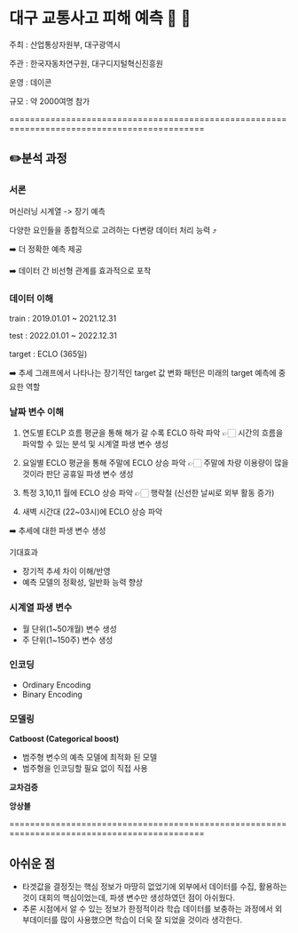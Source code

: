 # 대구 교통사고 피해 예측 🚙 🚥
 
주최 : 산업통상자원부, 대구광역시

주관 : 한국자동차연구원, 대구디지털혁신진흥원

운영 : 데이콘

규모 : 약 2000여명 참가

============================================================================================

## ✏️분석 과정
### 서론

머신러닝 시계열 -> 장기 예측

다양한 요인들을 종합적으로 고려하는 다변량 데이터 처리 능력 ⤴️

➡️ 더 정확한 예측 제공

➡️ 데이터 간 비선형 관계를 효과적으로 포착

  
### 데이터 이해

  train : 2019.01.01 ~ 2021.12.31
  
  test : 2022.01.01 ~ 2022.12.31
  
  target : ECLO (365일)

➡️ 추세 그래프에서 나타나는 장기적인 target 값 변화 패턴은 미래의 target 예측에 중요한 역할

### 날짜 변수 이해

  1) 연도별 ECLP 흐름 평균을 통해 해가 갈 수록 ECLO 하락 파악
    👉🏻 시간의 흐름을 파악할 수 있는 분석 및 시계열 파생 변수 생성

  2) 요일별 ECLO 평균을 통해 주말에 ECLO 상승 파악
    👉🏻 주말에 차량 이용량이 많을 것이라 판단 공휴일 파생 변수 생성

  3) 특정 3,10,11 월에 ECLO 상승 파악
    👉🏻 행락철 (신선한 날씨로 외부 활동 증가)

  4) 새벽 시간대 (22~03시)에 ECLO 상승 파악

➡️ 추세에 대한 파생 변수 생성

  기대효과 
  - 장기적 추세 차이 이해/반영
  - 예측 모델의 정확성, 일반화 능력 향상

### 시계열 파생 변수
- 월 단위(1~50개월) 변수 생성
- 주 단위(1~150주) 변수 생성


### 인코딩
- Ordinary Encoding
- Binary Encoding


### 모델링
**Catboost (Categorical boost)**
- 범주형 변수의 예측 모델에 최적화 된 모델
- 범주형을 인코딩할 필요 없이 직접 사용




**교차검증**

**앙상블**


============================================================================================

## 아쉬운 점
- 타겟값을 결정짓는 핵심 정보가 마땅히 없었기에 외부에서 데이터를 수집, 활용하는 것이 대회의 핵심이었는데, 파생 변수만 생성하였던 점이 아쉬웠다.
- 추론 시점에서 알 수 있는 정보가 한정적이라 학습 데이터를 보충하는 과정에서 외부데이터를 많이 사용했으면 학습이 더욱 잘 되었을 것이라 생각한다.
